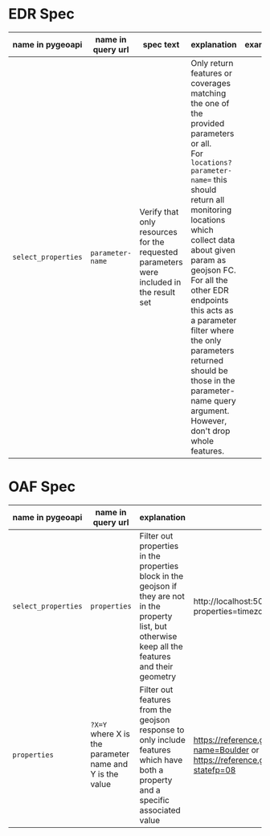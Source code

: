 # EDR Spec

| name in pygeoapi    | name in query url | spec text                                                                               | explanation                                                                                                                                                                                                            | example |
| ------------------- | ----------------- | --------------------------------------------------------------------------------------- | ---------------------------------------------------------------------------------------------------------------------------------------------------------------------------------------------------------------------- | ------- |
| `select_properties` | `parameter-name`  | Verify that only resources for the requested parameters were included in the result set | Only return features or coverages matching the one of the provided parameters or all. <br> For `locations?parameter-name=` this should return all monitoring locations which collect data about given param as geojson FC.  <br> For all the other EDR endpoints this acts as a parameter filter where the only parameters returned should be those in the parameter-name query argument. However, don't drop whole features. |         |

# OAF Spec

| name in pygeoapi    | name in query url                                       | explanation                                                                                                                                               | example                                                                                                                                        |
| ------------------- | ------------------------------------------------------- | --------------------------------------------------------------------------------------------------------------------------------------------------------- | ---------------------------------------------------------------------------------------------------------------------------------------------- |
| `select_properties` | `properties`                                            | Filter out properties in the properties block in the geojson if they are not in the property list, but otherwise keep all the features and their geometry | http://localhost:5000/collections/rise-edr/items?properties=timezoneOffset                                                                     |
| `properties`        | `?X=Y` where X is the parameter name and Y is the value | Filter out features from the geojson response to only include features which have both a property and a specific associated value                         | https://reference.geoconnex.us/collections/counties/items?name=Boulder or https://reference.geoconnex.us/collections/counties/items?statefp=08 |
